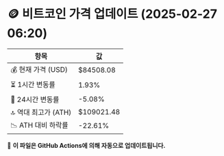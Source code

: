 # 🪙 비트코인 가격 업데이트 (2025-02-27 06:20)

| 항목                | 값 |
|--------------------|----------------|
| 💰 현재 가격 (USD) | $84508.08 |
| ⏳ 1시간 변동률    | 1.93% |
| 📆 24시간 변동률   | -5.08% |
| 🔝 역대 최고가 (ATH) | $109021.48 |
| 📉 ATH 대비 하락률 | -22.61% |

🔄 **이 파일은 GitHub Actions에 의해 자동으로 업데이트됩니다.**
